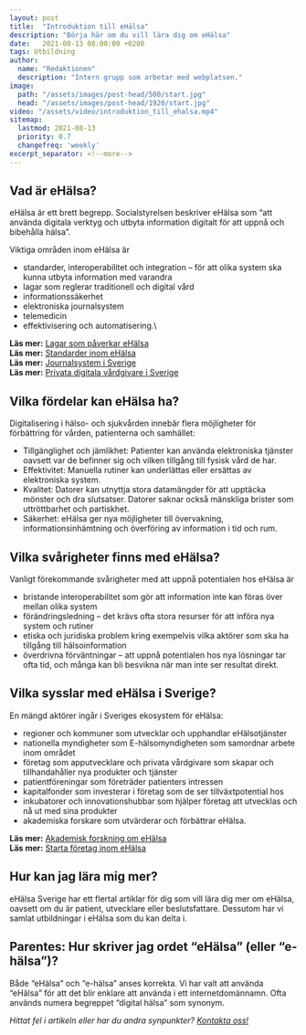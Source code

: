 ```yaml
---
layout: post
title:  "Introduktion till eHälsa"
description: "Börja här om du vill lära dig om eHälsa"
date:   2021-08-13 08:00:00 +0200
tags: Utbildning
author:
  name: "Redaktionen"
  description: "Intern grupp som arbetar med webplatsen."
image:
  path: "/assets/images/post-head/500/start.jpg"
  head: "/assets/images/post-head/1920/start.jpg"
video: "/assets/video/introduktion_till_ehalsa.mp4"
sitemap:
  lastmod: 2021-08-13
  priority: 0.7
  changefreq: 'weekly'
excerpt_separator: <!--more-->
---
```


## Vad är eHälsa?
eHälsa är ett brett begrepp. Socialstyrelsen beskriver eHälsa som “att använda digitala verktyg och utbyta information digitalt för att uppnå och bibehålla hälsa”. 

Viktiga områden inom eHälsa är

* standarder, interoperabilitet och integration – för att olika system ska kunna utbyta information med varandra
* lagar som reglerar traditionell och digital vård
* informationssäkerhet
* elektroniska journalsystem
* telemedicin
* effektivisering och automatisering.\
<!--more-->

**Läs mer:** [Lagar som påverkar eHälsa](/2021/07/29/lagar.html)\
**Läs mer:** [Standarder inom eHälsa](/2021/07/31/standarder.html)\
**Läs mer:** [Journalsystem i Sverige](/2021/07/30/journalsystem.html)\
**Läs mer:** [Privata digitala vårdgivare i Sverige](/2021/07/30/digital-vardgivare.html)

## Vilka fördelar kan eHälsa ha?
Digitalisering i hälso- och sjukvården innebär flera möjligheter för förbättring för vården, patienterna och samhället:

* Tillgänglighet och jämlikhet: Patienter kan använda elektroniska tjänster oavsett var de befinner sig och vilken tillgång till fysisk vård de har.
* Effektivitet: Manuella rutiner kan underlättas eller ersättas av elektroniska system.
* Kvalitet: Datorer kan utnyttja stora datamängder för att upptäcka mönster och dra slutsatser. Datorer saknar också mänskliga brister som uttröttbarhet och partiskhet.
* Säkerhet: eHälsa ger nya möjligheter till övervakning, informationsinhämtning och överföring av information i tid och rum.

## Vilka svårigheter finns med eHälsa?
Vanligt förekommande svårigheter med att uppnå potentialen hos eHälsa är

* bristande interoperabilitet som gör att information inte kan föras över mellan olika system
* förändringsledning – det krävs ofta stora resurser för att införa nya system och rutiner
* etiska och juridiska problem kring exempelvis vilka aktörer som ska ha tillgång till hälsoinformation
* överdrivna förväntningar – att uppnå potentialen hos nya lösningar tar ofta tid, och många kan bli besvikna när man inte ser resultat direkt.

## Vilka sysslar med eHälsa i Sverige?
En mängd aktörer ingår i Sveriges ekosystem för eHälsa:

* regioner och kommuner som utvecklar och upphandlar eHälsotjänster
* nationella myndigheter som E-hälsomyndigheten som samordnar arbete inom området
* företag som apputvecklare och privata vårdgivare som skapar och tillhandahåller nya produkter och tjänster
* patientföreningar som företräder patienters intressen
* kapitalfonder som investerar i företag som de ser tillväxtpotential hos
* inkubatorer och innovationshubbar som hjälper företag att utvecklas och nå ut med sina produkter
* akademiska forskare som utvärderar och förbättrar eHälsa.

**Läs mer:** [Akademisk forskning om eHälsa](/2021/07/29/akademiskforskning.html)\
**Läs mer:** [Starta företag inom eHälsa](/2021/07/31/starta-foretag.html)

## Hur kan jag lära mig mer?
eHälsa Sverige har ett flertal artiklar för dig som vill lära dig mer om eHälsa, oavsett om du är patient, utvecklare eller beslutsfattare. Dessutom har vi samlat utbildningar i eHälsa som du kan delta i.
## Parentes: Hur skriver jag ordet “eHälsa” (eller “e-hälsa”)?
Både “eHälsa” och “e-hälsa” anses korrekta. Vi har valt att använda “eHälsa” för att det blir enklare att använda i ett internetdomännamn. Ofta används numera begreppet “digital hälsa” som synonym.

*Hittat fel i artikeln eller har du andra synpunkter? [Kontakta oss!](/index.html#form-message)*
